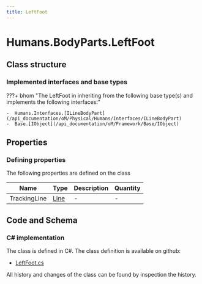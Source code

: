 ```yaml
---
title: LeftFoot
---
```


# Humans.BodyParts.LeftFoot



## Class structure

### Implemented interfaces and base types

???+ bhom "The LeftFoot in inheriting from the following base type(s) and implements the following interfaces:"

    -  Humans.Interfaces.[ILineBodyPart](/api_documentation/oM/Physical/Humans/Interfaces/ILineBodyPart)
    -  Base.[IObject](/api_documentation/oM/Framework/Base/IObject)


## Properties



### Defining properties

The following properties are defined on the class

| Name             | Type             | Description      | Quantity         |
|------------------|------------------|------------------|------------------|
| TrackingLine | [Line](/api_documentation/oM/Dimensional/Geometry/Line) | - | - |


## Code and Schema

### C# implementation

The class is defined in C#. The class definition is available on github:

- [LeftFoot.cs](https://github.com/BHoM/BHoM/blob/develop/Humans_oM/BodyParts\LeftFoot.cs)

All history and changes of the class can be found by inspection the history.
